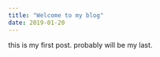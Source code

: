 ```yaml
---
title: "Welcome to my blog"
date: 2019-01-20
---
```


this is my first post. probably will be my last.
